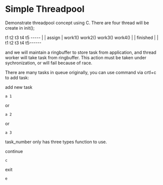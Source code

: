 # Simple Threadpool

Demonstrate threadpool concept using C. There are four thread will be create in init();

t1 t2 t3 t4 t5 -----
					|
					|    assign
					|
          		work1()   work2() work3()  work4()
					|
					|    finished
					| 
					|
t1 t2 t3 t4 t5------



and we will maintain a ringbuffer to store task from application, and thread worker will take task from ringbuffer.
This action must be taken under sychronization, or will fail because of race.


There are many tasks in queue originally, you can use command via crtl+c to add task:

add new task

	a 1 
or
	
	a 2
	
or
	
	a 3
	
	
task_number only has three types function to use.

continue

	c

exit

	e


